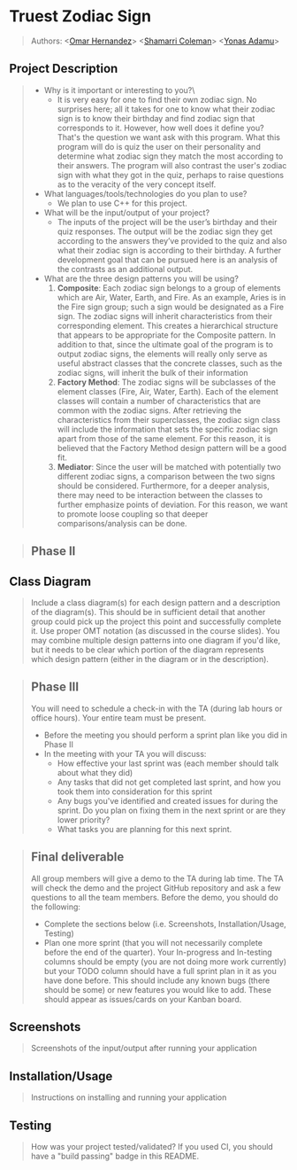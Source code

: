  
# Truest Zodiac Sign
 
 > Authors:
\<[Omar Hernandez](http//github.com/ohern017)\>
\<[Shamarri Coleman](https://github.com/sham-745)\>
\<[Yonas Adamu](https://github.com/Yonas-A)\>
 

## Project Description

 > * Why is it important or interesting to you?\
 >   * It is very easy for one to find their own zodiac sign. No surprises here; all it takes for one to know what their zodiac sign is to know their birthday and find zodiac sign that corresponds to it. However, how well does it define you? That's the question we want ask with this program. What this program will do is quiz the user on their personality and determine what zodiac sign they match the most according to their answers. The program will also contrast the user's zodiac sign with what they got in the quiz, perhaps to raise questions as to the veracity of the very concept itself.
 > * What languages/tools/technologies do you plan to use?
 >   * We plan to use C++ for this project.
 > * What will be the input/output of your project?
 >   * The inputs of the project will be the user’s birthday and their quiz responses. The output will be the zodiac sign they get according to the answers they’ve provided to the quiz and also what their zodiac sign is according to their birthday. A further development goal that can be pursued here is an analysis of the contrasts as an additional output.
> * What are the three design patterns you will be using?
 >   1)  **Composite**:
Each zodiac sign belongs to a group of elements which are Air, Water, Earth, and Fire. As an example, Aries is in the Fire sign group; such a sign would be designated as a Fire sign. The zodiac signs will inherit characteristics from their corresponding element. This creates a hierarchical structure that appears to be appropriate for the Composite pattern. In addition to that, since the ultimate goal of the program is to output zodiac signs, the elements will really only serve as useful abstract classes that the concrete classes, such as the zodiac signs, will inherit the bulk of their information
 >   2)  **Factory Method**:
The zodiac signs will be subclasses of the element classes (Fire, Air, Water, Earth). Each of the element classes will contain a number of characteristics that are common with the zodiac signs. After retrieving the characteristics from their superclasses, the zodiac sign class will include the information that sets the specific zodiac sign apart from those of the same element. For this reason, it is believed that the Factory Method design pattern will be a good fit.
 >   3)  **Mediator**:
Since the user will be matched with potentially two different zodiac signs, a comparison between the two signs should be considered. Furthermore, for a deeper analysis, there may need to be interaction between the classes to further emphasize points of deviation. For this reason, we want to promote loose coupling so that deeper comparisons/analysis can be done.

 > ## Phase II
## Class Diagram
 > Include a class diagram(s) for each design pattern and a description of the diagram(s). This should be in sufficient detail that another group could pick up the project this point and successfully complete it. Use proper OMT notation (as discussed in the course slides). You may combine multiple design patterns into one diagram if you'd like, but it needs to be clear which portion of the diagram represents which design pattern (either in the diagram or in the description). 
 
 > ## Phase III
 > You will need to schedule a check-in with the TA (during lab hours or office hours). Your entire team must be present. 
 > * Before the meeting you should perform a sprint plan like you did in Phase II
 > * In the meeting with your TA you will discuss: 
 >   - How effective your last sprint was (each member should talk about what they did)
 >   - Any tasks that did not get completed last sprint, and how you took them into consideration for this sprint
 >   - Any bugs you've identified and created issues for during the sprint. Do you plan on fixing them in the next sprint or are they lower priority?
 >   - What tasks you are planning for this next sprint.

 > ## Final deliverable
 > All group members will give a demo to the TA during lab time. The TA will check the demo and the project GitHub repository and ask a few questions to all the team members. 
 > Before the demo, you should do the following:
 > * Complete the sections below (i.e. Screenshots, Installation/Usage, Testing)
 > * Plan one more sprint (that you will not necessarily complete before the end of the quarter). Your In-progress and In-testing columns should be empty (you are not doing more work currently) but your TODO column should have a full sprint plan in it as you have done before. This should include any known bugs (there should be some) or new features you would like to add. These should appear as issues/cards on your Kanban board. 
 ## Screenshots
 > Screenshots of the input/output after running your application
 ## Installation/Usage
 > Instructions on installing and running your application
 ## Testing
 > How was your project tested/validated? If you used CI, you should have a "build passing" badge in this README.
 
